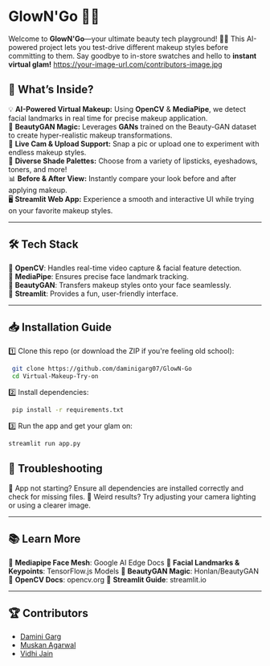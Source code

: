 # GlowN'Go 💄✨

Welcome to **GlowN'Go**—your ultimate beauty tech playground! 🎨💋 This AI-powered project lets you test-drive different makeup styles before committing to them. Say goodbye to in-store swatches and hello to **instant virtual glam!**
https://your-image-url.com/contributors-image.jpg
## 🚀 What’s Inside?

💡 **AI-Powered Virtual Makeup:** Using **OpenCV** & **MediaPipe**, we detect facial landmarks in real time for precise makeup application.  
💄 **BeautyGAN Magic:** Leverages **GANs** trained on the Beauty-GAN dataset to create hyper-realistic makeup transformations.  
📸 **Live Cam & Upload Support:** Snap a pic or upload one to experiment with endless makeup styles.  
🎨 **Diverse Shade Palettes:** Choose from a variety of lipsticks, eyeshadows, toners, and more!  
📊 **Before & After View:** Instantly compare your look before and after applying makeup.  
🖥️ **Streamlit Web App:** Experience a smooth and interactive UI while trying on your favorite makeup styles.  

---

## 🛠️ Tech Stack

🔹 **OpenCV**: Handles real-time video capture & facial feature detection.  
🔹 **MediaPipe**: Ensures precise face landmark tracking.  
🔹 **BeautyGAN**: Transfers makeup styles onto your face seamlessly.  
🔹 **Streamlit**: Provides a fun, user-friendly interface.  

---

## 📥 Installation Guide

1️⃣ Clone this repo (or download the ZIP if you're feeling old school):
```bash
 git clone https://github.com/daminigarg07/GlowN-Go
 cd Virtual-Makeup-Try-on
```
2️⃣ Install dependencies:

```bash
 pip install -r requirements.txt
```
3️⃣ Run the app and get your glam on:
```bash
streamlit run app.py
```

## 🔧 Troubleshooting

🤦 App not starting? Ensure all dependencies are installed correctly and check for missing files.
🐞 Weird results? Try adjusting your camera lighting or using a clearer image.

---

## 📚 Learn More
🔹 **Mediapipe Face Mesh**: Google AI Edge Docs
🔹 **Facial Landmarks & Keypoints**: TensorFlow.js Models
🔹 **BeautyGAN Magic**: Honlan/BeautyGAN
🔹 **OpenCV Docs**: opencv.org
🔹 **Streamlit Guide**: streamlit.io

---

## 🏆 Contributors

- [Damini Garg](https://github.com/daminigarg07)  
- [Muskan Agarwal](https://github.com/your-github-profile)  
- [Vidhi Jain](https://github.com/jainvidhuu21)  


